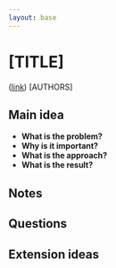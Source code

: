```yaml
---
layout: base
---
```


# [TITLE]
([link](url)) [AUTHORS]

## Main idea
- **What is the problem?**
- **Why is it important?**
- **What is the approach?**
- **What is the result?**

## Notes

## Questions

## Extension ideas
